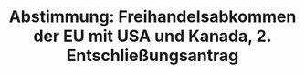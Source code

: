 ---
abstimmung:
  abstimmung: 1
  bundestagssitzung: 54
  legislaturperiode: 18
categories:
- Handel
- Wirtschaft
data:
- title: Abstimmungsergebnis 20140925_1-data.pdf
  url: /res/abstimmungsliste/20140925_1-data.pdf
- title: Abstimmungsergebnis 20140925_1_xls-data.csv
  url: /res/abstimmungsliste/analyses/20140925_1_xls-data.csv
documents:
- local: /res/abstimmungsdaten/018-054-01/1800432.pdf
  title: Drucksache 18/00432.pdf
  url: http://dip21.bundestag.de/dip21/btd/18/004/1800432.pdf
- local: /res/abstimmungsdaten/018-054-01/1802100.pdf
  title: Drucksache 18/02100.pdf
  url: http://dip21.bundestag.de/dip21/btd/18/021/1802100.pdf
- local: /res/abstimmungsdaten/018-054-01/1802612.pdf
  title: Drucksache 18/02612.pdf
  url: http://dip21.bundestag.de/dip21/btd/18/026/1802612.pdf
ergebnis:
  cdu/csu:
    enthaltung: 1
    gesamt: 311
    ja: 0
    nein: 290
    nichtabgegeben: 20
    ungueltig: 0
  die.linke:
    enthaltung: 0
    gesamt: 64
    ja: 57
    nein: 0
    nichtabgegeben: 7
    ungueltig: 0
  file: 20140925_1_xls-data.csv
  gruenen:
    enthaltung: 4
    gesamt: 63
    ja: 56
    nein: 0
    nichtabgegeben: 3
    ungueltig: 0
  spd:
    enthaltung: 1
    gesamt: 193
    ja: 0
    nein: 176
    nichtabgegeben: 16
    ungueltig: 0
layout: abstimmung
links:
- title: https://www.bundestag.de/parlament/plenum/abstimmung/abstimmung?id=300
  url: https://www.bundestag.de/parlament/plenum/abstimmung/abstimmung?id=300
- title: http://www.abgeordnetenwatch.de/ablehnung_von_schiedsgerichten_bei_ttip_und_ceta-1105-670.html
  url: http://www.abgeordnetenwatch.de/ablehnung_von_schiedsgerichten_bei_ttip_und_ceta-1105-670.html
preview: "Deutscher Bundestag\n\n54. Sitzung des Deutschen Bundestages\nam Donnerstag,\
  \ 25.September 2014\n\nEndg\xFCltiges Ergebnis der Namentlichen Abstimmung Nr. 1\n\
  \nEntschlie\xDFungsantrag der Abgeordneten Klaus Ernst, Susanna Karawanskij, Jutta\n\
  Krellmann, weiterer Abgeordneter und der Fraktion DIE LINKE.\nzu der Beratung der\
  \ Antwort der Bundesregierung auf die Gro\xDFe Anfrage der Abgeordneten\nKlaus Ernst,\
  \ Thomas Nord, Herbert Behrens, weiterer Abgeordneter und der Fraktion DIE\nLINKE.\n\
  Soziale \xF6kologische, \xF6konomische und politische Effekte des EU-USA\nFreihandelsabkommens\n\
  Drs. 18/432, 18/2100 und 18/2612\n\nAbgegebene Stimmen insgesamt:\n\n585\n\nNicht\
  \ abgegebene Stimmen:\nJa-Stimmen:\n\n46\n113\n\nNein-Stimmen:\n\n466\n\nEnthaltungen:\n\
  \n6\n\nUng\xFCltige:\n\n0\n\nBerlin, den 25.09.2014\n\nBeginn: 13:06\nEnde: 13:09\n"
tags:
- Freihandel
- TTIP
- CETA
- EU
- Kanada
- USA
title: "Abstimmung: Freihandelsabkommen der EU mit USA und Kanada, 2. Entschlie\xDF\
  ungsantrag"
---